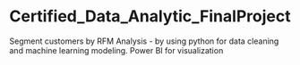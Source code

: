 # Certified_Data_Analytic_FinalProject
Segment customers by RFM Analysis - by using python for data cleaning and machine learning modeling. Power BI for visualization 
